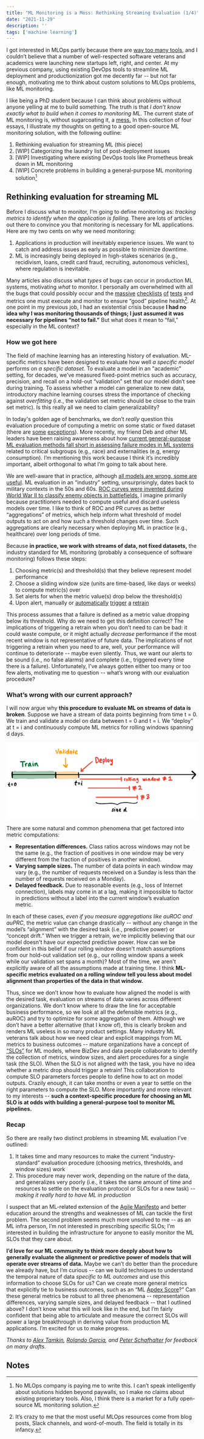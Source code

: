 ```yaml
---
title: "ML Monitoring is a Mess: Rethinking Streaming Evaluation (1/4)"
date: "2021-11-29"
description: ''
tags: ['machine learning']
---
```


I got interested in MLOps partly because there are [way too many tools](https://huyenchip.com/2020/12/30/mlops-v2.html), and I couldn’t believe that a number of well-respected software veterans and academics were launching new startups left, right, and center. At my previous company, using existing DevOps tools to streamline ML deployment and productionization got me decently far -- but not far enough, motivating me to think about custom solutions to MLOps problems, like ML monitoring.

I like being a PhD student because I can think about problems without anyone yelling at me to build something. The truth is that _I don’t know exactly what to build when it comes to monitoring ML._ The current state of ML monitoring is, without sugarcoating it, a [mess.](https://www.google.com/search?q=ml+monitoring+is+hard&oq=ml+monitoring+is+hard) In this collection of four essays, I illustrate my thoughts on getting to a good open-source ML monitoring solution, with the following outline:


1. Rethinking evaluation for streaming ML (this piece)
2. [WIP] Categorizing the laundry list of post-deployment issues
3. [WIP] Investigating where existing DevOps tools like Prometheus break down in ML monitoring
4. [WIP] Concrete problems in building a general-purpose ML monitoring solution[^1]

## Rethinking evaluation for streaming ML

Before I discuss what to monitor, I’m going to define monitoring as: _tracking metrics to identify when the application is failing._ There are lots of articles out there to convince you that monitoring is necessary for ML applications. Here are my two cents on why we need monitoring:



1. Applications in production will inevitably experience issues. We want to catch and address issues as early as possible to minimize downtime.
2. ML is increasingly being deployed in high-stakes scenarios (e.g., recidivism, loans, credit card fraud, recruiting, autonomous vehicles), where regulation is inevitable.

Many articles also discuss what _types_ of bugs can occur in production ML systems, motivating _what_ to monitor. I personally am overwhelmed with all the bugs that could possibly occur and the [massive](https://twolodzko.github.io/ml-checklist.html) [checklists](https://www.kdnuggets.com/2021/03/machine-learning-model-monitoring-checklist.html) [of](https://deepchecks.com/ml-model-monitoring-checklist-things-you-should-look-out-for/) [tests](https://christophergs.com/machine%20learning/2020/03/14/how-to-monitor-machine-learning-models/) and metrics one must execute and monitor to ensure “good” pipeline health[^2]. At one point in my previous job, I had an existential crisis because **I had no idea why I was monitoring thousands of things; I just assumed it was necessary for pipelines “not to fail.”** But what does it mean to “fail,” especially in the ML context?


### How we got here

The field of machine learning has an interesting history of evaluation. ML-specific metrics have been designed to evaluate how well _a specific model_ performs on _a specific dataset_. To evaluate a model in an "academic" setting, for decades, we’ve measured fixed-point metrics such as accuracy, precision, and recall on a hold-out “validation” set that our model didn’t see during training. To assess whether a model can generalize to new data, introductory machine learning courses stress the importance of checking against _overfitting_ (i.e., the validation set metric should be close to the train set metric). Is this really all we need to claim generalizability?

In today's golden age of benchmarks, we don’t _really_ question this evaluation procedure of computing a metric on some static or fixed dataset (there are [some](http://proceedings.mlr.press/v97/recht19a/recht19a.pdf) [exceptions](https://arxiv.org/abs/2104.14337)). More recently, my friend Deb and other ML leaders have been raising awareness about how [current general-purpose ML evaluation methods fall short in assessing failure modes in ML systems](https://openreview.net/pdf?id=j6NxpQbREA1) related to critical subgroups (e.g., race) and externalities (e.g, energy consumption). I’m mentioning this work because I think it’s incredibly important, albeit orthogonal to what I’m going to talk about here.

We are well-aware that in practice, although [all models are wrong, some are useful](https://www.argmin.net/2021/09/21/models-are-wrong/). ML evaluation in an “industry” setting, unsurprisingly, dates back to military contexts in the 50s and 60s. [ROC curves were invented during World War II to classify enemy objects in battlefields](https://en.wikipedia.org/wiki/Receiver_operating_characteristic), I imagine primarily because practitioners needed to compute useful and discard useless models over time. I like to think of ROC and PR curves as better “aggregations” of metrics, which help inform what threshold of model outputs to act on and how such a threshold changes over time. Such aggregations are clearly necessary when deploying ML in practice (e.g., healthcare) over long periods of time. 

Because **in practice, we work with streams of data, not fixed datasets,** the industry standard for ML monitoring (probably a consequence of software monitoring) follows these steps:



1. Choosing metric(s) and threshold(s) that they believe represent model performance
2. Choose a sliding window size (units are time-based, like days or weeks) to compute metric(s) over
3. Set alerts for when the metric value(s) drop below the threshold(s)
4. Upon alert, manually or [automatically](https://neptune.ai/blog/retraining-model-during-deployment-continuous-training-continuous-testing) [trigger](https://www.phdata.io/blog/when-to-retrain-machine-learning-models/) [a](https://evidentlyai.com/blog/retrain-or-not-retrain) [retrain](https://mlinproduction.com/model-retraining/)

This process assumes that a failure is defined as a metric value dropping below its threshold. Why do we need to get this definition correct? The implications of triggering a retrain when you don’t need to can be bad: it could waste compute, or it might actually _decrease_ performance if the most recent window is not representative of future data. The implications of not triggering a retrain when you need to are, well, your performance will continue to deteriorate -- maybe even silently. Thus, we want our alerts to be sound (i.e., no false alarms) and complete (i.e., triggered every time there is a failure). Unfortunately, I’ve always gotten either too many or too few alerts, motivating me to question -- what’s wrong with our evaluation procedure?


### What’s wrong with our current approach?

I will now argue why **this procedure to evaluate ML on streams of data is broken**. Suppose we have a stream of data points beginning from time t = 0. We train and validate a model on data between t = 0 and t = i. We “deploy” at t = i and continuously compute ML metrics for rolling windows spanning d days. 

![Rolling window diagram](./diagram.png)


There are some natural and common phenomena that get factored into metric computations:



* **Representation differences.** Class ratios across windows may not be the same (e.g., the fraction of positives in one window may be very different from the fraction of positives in another window).
* **Varying sample sizes.** The number of data points in each window may vary (e.g., the number of requests received on a Sunday is less than the number of requests received on a Monday).
* **Delayed feedback.** Due to reasonable events (e.g., loss of Internet connection), labels may come in at a lag, making it impossible to factor in predictions without a label into the current window’s evaluation metric.

In each of these cases, _even if you measure aggregations like auROC and auPRC_, the metric value can change drastically -- without any change in the model’s “alignment” with the desired task (i.e., predictive power) or “concept drift.” When we trigger a retrain, we're implicitly believing that our model doesn't have our expected predictive power. How can we be confident in this belief if our rolling window doesn't match assumptions from our hold-out validation set (e.g., our rolling window spans a week while our validation set spans a month)? Most of the time, we aren't explicitly aware of all the assumptions made at training time. I think **ML-specific metrics evaluated on a rolling window tell you less about model alignment than properties of the data in that window.**

Thus, since we don’t know how to evaluate how aligned the model is with the desired task, evaluation on streams of data varies across different organizations. We don’t know where to draw the line for acceptable business performance, so we look at all the defensible metrics (e.g., auROC) and try to optimize for some aggregation of them. Although we don’t have a better alternative (that I know of), this is clearly broken and renders ML useless in so many product settings. Many industry ML veterans talk about how we need clear and explicit mappings from ML metrics to business outcomes -- mature organizations have a concept of [“SLOs”](https://www.atlassian.com/incident-management/kpis/sla-vs-slo-vs-sli) for ML models, where BizDev and data people collaborate to identify the collection of metrics, window sizes, and alert procedures for a single task (the SLO). When the SLO is not aligned with the task, you have no idea whether a metric drop should trigger a retrain! This collaboration to compute SLO parameters forces people to define how to act on model outputs. Crazily enough, it can take months or even a year to settle on the right parameters to compute the SLO. More importantly and more relevant to my interests -- **such a context-specific procedure for choosing an ML SLO is at odds with building a general-purpose tool to monitor ML pipelines.** 


### Recap

So there are really two distinct problems in streaming ML evaluation I’ve outlined: 



1. It takes time and many resources to make the current “industry-standard” evaluation procedure (choosing metrics, thresholds, and window sizes) work
2. This procedure may never work, depending on the nature of the data, and generalizes very poorly (i.e., it takes the same amount of time and resources to settle on the evaluation protocol or SLOs for a new task) -- _making it really hard to have ML in production_ 

I suspect that an ML-related extension of the [Agile Manifesto](https://agilemanifesto.org/) and better education around the strengths and weaknesses of ML can tackle the first problem. The second problem seems much more unsolved to me -- as an ML infra person, I’m not interested in prescribing specific SLOs; I’m interested in building the infrastructure for anyone to easily monitor the ML SLOs that they care about. 

**I’d love for our ML community to think more deeply about how to generally evaluate the alignment or predictive power of models that will operate over streams of data.** Maybe we can’t do better than the procedure we already have, but I’m curious -- can we build techniques to understand the temporal nature of data _specific to ML outcomes_ and use this information to choose SLOs for us? Can we create more general metrics that explicitly tie to business outcomes, such as an “ML [Apdex Score](https://success.outsystems.com/Documentation/11/Managing_the_Applications_Lifecycle/Monitor_and_Troubleshoot/The_APDEX_Performance_Score)?” Can these general metrics be robust to all three phenomena -- representation differences, varying sample sizes, and delayed feedback -- that I outlined above? I don’t know what this will look like in the end, but I’m fairly confident that being able to articulate and measure the correct SLOs will power a large breakthrough in deriving value from production ML applications. I’m excited for us to make progress.

*Thanks to [Alex Tamkin](https://twitter.com/AlexTamkin), [Rolando Garcia](https://twitter.com/rogarcia_sanz), and [Peter Schafhalter](https://twitter.com/pschafhalter) for feedback on many drafts.*


<!-- Footnotes themselves at the bottom. -->
## Notes

[^1]:

     No MLOps company is paying me to write this. I can’t speak intelligently about solutions hidden beyond paywalls, so I make no claims about existing proprietary tools. Also, I think there is a market for a fully open-source ML monitoring solution. 

[^2]:
     It’s crazy to me that the most useful MLOps resources come from blog posts, Slack channels, and word-of-mouth. The field is totally in its infancy.

